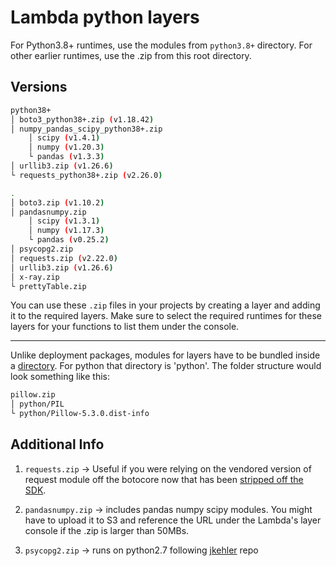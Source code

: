 # Lambda python layers

For Python3.8+ runtimes, use the modules from `python3.8+` directory. For other earlier runtimes, use the .zip from this root directory.

## Versions

```bash
python38+
│ boto3_python38+.zip (v1.18.42)
│ numpy_pandas_scipy_python38+.zip
    │ scipy (v1.4.1)
    │ numpy (v1.20.3)
    └ pandas (v1.3.3)
│ urllib3.zip (v1.26.6)
└ requests_python38+.zip (v2.26.0)
```

```bash
.
│ boto3.zip (v1.10.2)
│ pandasnumpy.zip
    │ scipy (v1.3.1)
    │ numpy (v1.17.3)
    └ pandas (v0.25.2)
│ psycopg2.zip
│ requests.zip (v2.22.0)
│ urllib3.zip (v1.26.6)
│ x-ray.zip
└ prettyTable.zip
```

You can use these `.zip` files in your projects by creating a layer and adding it to the required layers. Make sure to select the required runtimes for these layers for your functions to list them under the console.

---

Unlike deployment packages, modules for layers have to be bundled inside a [directory](https://docs.aws.amazon.com/lambda/latest/dg/configuration-layers.html#configuration-layers-path). For python that directory is 'python'. The folder structure would look something like this:

```bash
pillow.zip
│ python/PIL
└ python/Pillow-5.3.0.dist-info
```

## Additional Info

1. `requests.zip` -> Useful if you were relying on the vendored version of request module off the botocore now that has been [stripped off the SDK](https://aws.amazon.com/blogs/developer/removing-the-vendored-version-of-requests-from-botocore/).

2. `pandasnumpy.zip` -> includes pandas numpy scipy modules. You might have to upload it to S3 and reference the URL under the Lambda's layer console if the .zip is larger than 50MBs.

3. `psycopg2.zip` -> runs on python2.7 following [jkehler](https://github.com/jkehler/awslambda-psycopg2) repo
